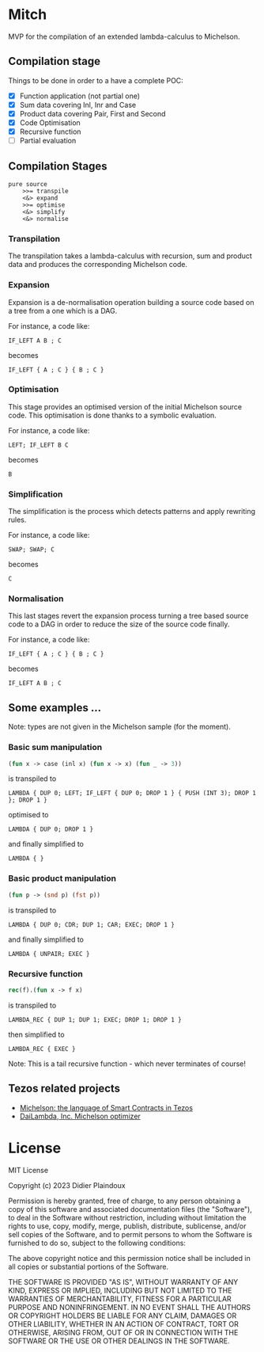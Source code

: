 # Mitch

MVP for the compilation of an extended lambda-calculus to Michelson.

## Compilation stage

Things to be done in order to a have a complete POC:

- [X] Function application (not partial one)
- [X] Sum data covering Inl, Inr and Case
- [X] Product data covering Pair, First and Second
- [X] Code Optimisation
- [X] Recursive function
- [ ] Partial evaluation

## Compilation Stages 

```
pure source 
    >>= transpile
    <&> expand 
    >>= optimise 
    <&> simplify 
    <&> normalise 
```

### Transpilation

The transpilation takes a lambda-calculus with recursion, sum and 
product data and produces the corresponding Michelson code.

### Expansion

Expansion is a de-normalisation operation building a source code 
based on a tree from a one which is a DAG. 

For instance, a code like:

```
IF_LEFT A B ; C
```

becomes 

```
IF_LEFT { A ; C } { B ; C }
```

### Optimisation

This stage provides an optimised version of the initial Michelson 
source code. This optimisation is done thanks to a symbolic 
evaluation.

For instance, a code like:

```
LEFT; IF_LEFT B C
```

becomes

```
B
```

### Simplification

The simplification is the process which detects patterns and apply 
rewriting rules.

For instance, a code like:

```
SWAP; SWAP; C
```

becomes

```
C
```

### Normalisation

This last stages revert the expansion process turning a tree based 
source code to a DAG in order to reduce the size of the source code 
finally.

For instance, a code like:

```
IF_LEFT { A ; C } { B ; C }
```

becomes

```
IF_LEFT A B ; C
```


## Some examples ...

Note: types are not given in the Michelson sample (for the moment).

### Basic sum manipulation

```ocaml
(fun x -> case (inl x) (fun x -> x) (fun _ -> 3))
```

is transpiled to

```michelson
LAMBDA { DUP 0; LEFT; IF_LEFT { DUP 0; DROP 1 } { PUSH (INT 3); DROP 1 }; DROP 1 }
```

optimised to

````michelson
LAMBDA { DUP 0; DROP 1 }
````

and finally simplified to

```michelson
LAMBDA { }
```

### Basic product manipulation 

```ocaml
(fun p -> (snd p) (fst p))
```

is transpiled to

```michelson
LAMBDA { DUP 0; CDR; DUP 1; CAR; EXEC; DROP 1 }
```

and finally simplified to 

```michelson
LAMBDA { UNPAIR; EXEC }
```

### Recursive function

```ocaml
rec(f).(fun x -> f x)
```

is transpiled to

```
LAMBDA_REC { DUP 1; DUP 1; EXEC; DROP 1; DROP 1 }
```

then simplified to

```
LAMBDA_REC { EXEC }
```

Note: This is a tail recursive function - which never terminates of course!

## Tezos related projects

- [Michelson: the language of Smart Contracts in Tezos](https://tezos.gitlab.io/active/michelson.html)
- [DaiLambda, Inc. Michelson optimizer](https://www.dailambda.jp/optz/)

# License

MIT License

Copyright (c) 2023 Didier Plaindoux

Permission is hereby granted, free of charge, to any person obtaining a copy
of this software and associated documentation files (the "Software"), to deal
in the Software without restriction, including without limitation the rights
to use, copy, modify, merge, publish, distribute, sublicense, and/or sell
copies of the Software, and to permit persons to whom the Software is
furnished to do so, subject to the following conditions:

The above copyright notice and this permission notice shall be included in all
copies or substantial portions of the Software.

THE SOFTWARE IS PROVIDED "AS IS", WITHOUT WARRANTY OF ANY KIND, EXPRESS OR
IMPLIED, INCLUDING BUT NOT LIMITED TO THE WARRANTIES OF MERCHANTABILITY,
FITNESS FOR A PARTICULAR PURPOSE AND NONINFRINGEMENT. IN NO EVENT SHALL THE
AUTHORS OR COPYRIGHT HOLDERS BE LIABLE FOR ANY CLAIM, DAMAGES OR OTHER
LIABILITY, WHETHER IN AN ACTION OF CONTRACT, TORT OR OTHERWISE, ARISING FROM,
OUT OF OR IN CONNECTION WITH THE SOFTWARE OR THE USE OR OTHER DEALINGS IN THE
SOFTWARE.
